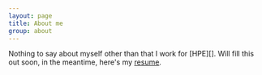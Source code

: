 ```yaml
---
layout: page
title: About me
group: about
---
```


Nothing to say about myself other than that I work for [HPE][]. Will fill this out soon, in the meantime, here's my [resume][].

[ActiveState]: http://hpe.com
[resume]: /resume.html
